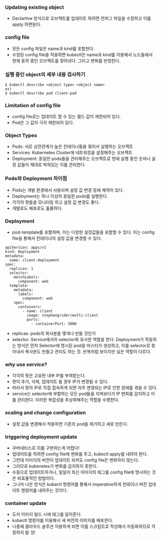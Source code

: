 ### Updating existing object
- Declartive 방식으로 오브젝트를 업데이트 하려면 컨피그 파일을 수정하고 이를 apply 하면된다.

### config file
- 모든 config 파일은 name과 kind를 포함한다.
- 수정된 config file을 적용하면 kubectl은 name과 kind를 이용해서 노드들에서 현재 동작 중인 오브젝트를 찾아낸다. 그리고 변화를 반영한다. 

### 실행 중인 object의 세부 내용 검사하기
```
$ kubectl describe <object type> <object name>
ex)
$ kubectl describe pod client-pod
```

### Limitation of config file
- config file로는 업데이트 할 수 있는 필드 값이 제한되어 있다.
- Pod은 그 값이 극히 제한되어 있다.

### Object Types
- Pods: 서로 상관관계가 높은 컨테이너들을 묶어서 실행하는 오브젝트
- Services: Kubernetes Cluster에 네트워킹을 설정해주는 오브젝트
- Deployment: 동일한 pods들을 관리해주는 오브젝트로 현재 실행 중인 숫자나 설정 값들이 제대로 박혀있는 지를 관리한다.

### Pods와 Deployment 차이점
- Pods는 개발 환경에서 사용되며 설정 값 변경 등에 제약이 있다.
- Deployment는 하나 이상의 동일한 pods를 실행한다.
- 각각의 팟들을 모니터링 하고 설정 값 변경도 좋다.
- 개발로도 배포로도 훌륭하다.

### Deployment
- pod-template를 포함하며, 이는 다양한 설정값들을 포함할 수 있다. 이는 config file을 통해서 컨테이너의 설정 값을 변경할 수 있다.
```
apiVersion: apps/v1
kind: Deployment
metadata:
  name: client-deployment
spec:
  replicas: 1
  selector:
    metchLabels:
      component: web
  template:
    metadata:
      labels:
        component: web
    spec:
      containers:
        - name: client
          image: stephengrider/multi-client
          ports:
            - containerPort: 3000
```
- replicas: pods의 복사본을 몇개나 만들 것인가
- selector: Service에서의 selector와 유사한 역할을 한다. Deployment가 작동하는 방식은 먼저 Selector에 명시된 pod을 마스터가 생성하고, 이를 selector로 찾아내서 복사본도 만들고 관리도 하는 것. 반복처럼 보이지만 실은 역할이 다르다.

### why use service?
- 각각의 팟은 고유한 내부 IP를 부여받는다.
- 팟이 추가, 삭제, 업데이트 될 경우 IP가 변경될 수 있다.
- 따라서 팟의 IP로 직접 접속하게 되면 자주 변경되는 IP로 인한 장애를 겪을 수 있다.
- service는 selector에 부합하는 모든 pod들을 지켜보다가 IP 변화를 감지하고 이를 관리한다. 이러한 복잡성을 추상화해주는 역할을 수행한다.

### scaling and change configuration
- 설정 값을 변경해서 적용하면 기존의 pod을 제거하고 새로 만든다.

### triggering deployment update
- 쿠버네티스로 이를 구현하는게 어렵다!
- 업데이트를 하려면 config file에 변화를 주고, kubectl apply를 내려야 한다.
- 그런데 이미지의 버전이 업데이트 되어도 config file은 변화하지 않는다.
- 그러므로 kubenetes가 변화를 감지하지 못한다.
- 수동으로 업데이트하거나, 일일이 최신 이미지의 태그를 config file에 명시하는 것은 비효율적인 방법이다.
- 그나마 나은 방식은 kubectl 명령어를 통해서 imperative하게 컨테이너 버전 업데이트 명령어를 내려주는 것이다.

### container update
- 도커 이미지 빌드 시에 태그를 달아준다.
- kubectl 명령어를 이용해서 새 버전의 이미지를 배포한다.
- 나중에 클라우드 솔루션 이용하게 되면 이를 스크립트로 작성해서 자동화하므로 걱정하지 말 것!
